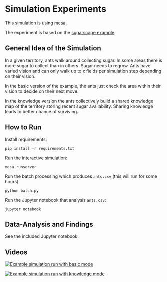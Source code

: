 # Simulation Experiments

This simulation is using [mesa](https://mesa.readthedocs.io/en/stable/).

The experiment is based on the [sugarscape example](https://github.com/projectmesa/mesa/tree/master/examples/sugarscape_cg).

## General Idea of the Simulation

In a given territory, ants walk around collecting sugar.
In some areas there is more sugar to collect than in others.
Sugar needs to regrow. Ants have varied vision and can only walk up to x fields per simulation step depending on their vision.

In the basic version of the example, the ants just check the area within their vision to decide on their next move.

In the knowledge version the ants collectively build a shared knowledge map of the territory storing recent sugar availability. Sharing knowledge leads to better chance of surviving.

## How to Run

Install requirements:

`pip install -r requirements.txt`

Run the interactive simulation:

`mesa runserver`

Run the batch processing which produces `ants.csv` (this will run for some hours):

`python batch.py`

Run the Jupyter notebook that analysis `ants.csv`:

`jupyter notebook`


## Data-Analysis and Findings

See the included Jupyter notebook.

## Videos

[![Example simulation run with basic mode](https://img.youtube.com/vi/DuyHtU5Atd0/0.jpg)](https://youtu.be/DuyHtU5Atd0)

[![Example simulation run with knowledge mode](https://img.youtube.com/vi/oh7xUkg7cEE/0.jpg)](https://youtu.be/oh7xUkg7cEE)
